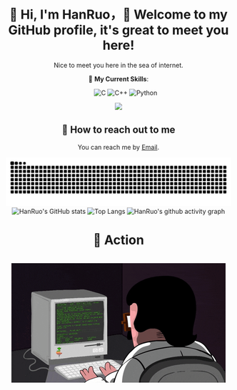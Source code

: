 

<div align="center">

# 🙋 Hi, I'm HanRuo，🎉 Welcome to my GitHub profile, it's great to meet you here!

<!-- 个人资料徽标 -->
Nice to meet you here in the sea of internet.

💪 **My Current Skills**:

&emsp;&emsp;
![C](https://img.shields.io/badge/c-%2300599C.svg?style=flat-square&logo=c&logoColor=white)
![C++](https://img.shields.io/badge/-C++-00599C?style=flat-square&logo=c)
![Python](https://img.shields.io/badge/-Python-pink?style=flat-square&logo=Python)

<div align="center"><img src="https://cdn.cbd.int/anzhiyu-assets@1.0.11/image/common/github-info/personal-homepage-banner.jpg" /></div>

## 💌 How to reach out to me

You can reach me by [Email](mailto:552455797@qq.com).

![](https://raw.githubusercontent.com/HanRuoX/gihubSNK/refs/heads/output/github-contribution-grid-snake.svg#gh-light-mode-only)
![HanRuo's GitHub stats](https://github-readme-stats.vercel.app/api?username=HanRuoX&show_icons=true&theme=transparent)
![Top Langs](https://github-readme-stats.vercel.app/api/top-langs/?username=HanRuoX&layout=compact)
![HanRuo's github activity graph](https://github-readme-activity-graph.vercel.app/graph?username=HanRuoX&theme=github)
# 🚀 Action

<br>

<center><img src="coding.gif" width = "" height = ""></center>

</div>
